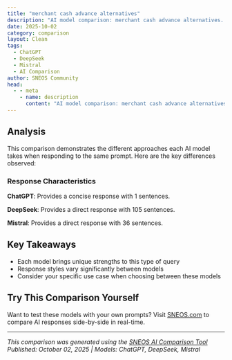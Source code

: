 ```yaml
---
title: "merchant cash advance alternatives"
description: "AI model comparison: merchant cash advance alternatives..."
date: 2025-10-02
category: comparison
layout: Clean
tags:
  - ChatGPT
  - DeepSeek
  - Mistral
  - AI Comparison
author: SNEOS Community
head:
  - - meta
    - name: description
      content: "AI model comparison: merchant cash advance alternatives..."
---
```


<ChatComparison
  title="merchant cash advance alternatives"
  prompt="merchant cash advance alternatives"
  :responses='{
    "ChatGPT": "Error calling OpenAI API.",
    "DeepSeek": "Of course. A Merchant Cash Advance (MCA) is often a fast but expensive solution. The high factor rates and daily/weekly repayments can create a cash flow trap.\n\nHere is a comprehensive guide to MCA alternatives, categorized from best to more situational options.\n\n### **Top-Tier Alternatives (Best Rates \u0026 Terms)**\n\nThese should be your first stop. They offer lower costs and more stability.\n\n#### 1. **Term Loans (Bank or Credit Union)**\n*   **What it is:** A traditional loan with a fixed repayment schedule (monthly) and a fixed interest rate.\n*   **Best for:** Established businesses with good credit and a solid financial history.\n*   **Pros:**\n    *   **Lowest interest rates** available.\n    *   Predictable monthly payments aid in budgeting.\n    *   Builds your business credit.\n*   **Cons:**\n    *   Stringent application process (requires strong credit, tax returns, financial statements).\n    *   Can be slow to fund (several days to weeks).\n\n#### 2. **SBA Loans**\n*   **What it is:** Loans partially guaranteed by the U.S. Small Business Administration, offered through banks and lenders. The most common are SBA 7(a) loans.\n*   **Best for:** Businesses that may not qualify for a traditional bank loan but have a strong business plan.\n*   **Pros:**\n    *   Very competitive interest rates and long repayment terms (5-25 years).\n    *   Lower down payments.\n    *   The government guarantee makes lenders more willing to lend.\n*   **Cons:**\n    *   Extensive paperwork and a slow funding process (can take 30-90 days).\n    *   Strict eligibility requirements.\n\n#### 3. **Business Line of Credit**\n*   **What it is:** A revolving credit limit that you can draw from as needed, similar to a business credit card. You only pay interest on the amount you use.\n*   **Best for:** Managing cash flow gaps, covering unexpected expenses, and financing short-term projects.\n*   **Pros:**\n    *   Extremely flexible\u2014use it when you need it.\n    *   Helps build a financial safety net.\n    *   Once established, it\u0027s there for future needs.\n*   **Cons:**\n    *   May have annual fees or maintenance fees.\n    *   Interest rates are typically higher than term loans but lower than MCAs.\n\n---\n\n### **Strong Contenders (Good Balance of Speed and Cost)**\n\nThese options are faster than traditional banks but more expensive.\n\n#### 4. **Online Term Loans \u0026 Lines of Credit**\n*   **What it is:** Lenders like **Funding Circle**, **OnDeck**, and **BlueVine** offer faster, more accessible online applications.\n*   **Best for:** Businesses that need funding faster than a bank can provide (often within a few days) and have decent credit (600\u002B).\n*   **Pros:**\n    *   Faster application and funding than banks.\n    *   More flexible eligibility requirements than traditional banks.\n*   **Cons:**\n    *   Higher interest rates than banks/SBA loans.\n    *   Can have origination fees.\n\n#### 5. **Invoice Financing (Accounts Receivable Financing)**\n*   **What it is:** You get an advance on your outstanding invoices. The lender provides a percentage (e.g., 85%) of the invoice value upfront, and the remainder (minus fees) when your customer pays.\n*   **Best for:** B2B businesses with slow-paying clients or those that need to bridge cash flow gaps.\n*   **Pros:**\n    *   The funding is directly tied to your sales, so it grows with your business.\n    *   Fast access to cash.\n*   **Cons:**\n    *   Fees can add up, though often cheaper than an MCA.\n    *   Your customers may be aware you are using a financing service (depending on the type).\n\n#### 6. **Equipment Financing**\n*   **What it is:** A loan specifically for purchasing business equipment. The equipment itself serves as collateral.\n*   **Best for:** Any business that needs to buy vehicles, machinery, technology, or other essential equipment.\n*   **Pros:**\n    *   Easier to qualify for because the loan is secured.\n    *   Competitive rates and fixed payments.\n    *   Preserves your other cash and credit lines.\n*   **Cons:**\n    *   The equipment can be repossessed if you default.\n\n---\n\n### **Creative \u0026 Niche Alternatives**\n\nThese don\u0027t involve taking on debt in the traditional sense.\n\n#### 7. **Business Credit Cards**\n*   **What it is:** A revolving line of credit for business expenses.\n*   **Best for:** Everyday smaller expenses, managing cash flow, and earning rewards.\n*   **Pros:**\n    *   Can offer 0% introductory APR periods, making short-term financing essentially free.\n    *   Builds business credit and offers rewards (cash back, travel points).\n*   **Cons:**\n    *   High interest rates after the intro period.\n    *   Easy to accumulate unsustainable debt.\n\n#### 8. **Revenue-Based Financing (RBF)**\n*   **What it is:** Similar to an MCA but generally more founder-friendly. You receive a lump sum in exchange for a percentage of future revenue until a pre-determined cap is reached.\n*   **Best for:** SaaS, e-commerce, and other businesses with strong, predictable monthly revenues.\n*   **Pros:**\n    *   Payments fluctuate with your revenue\u2014slower months mean lower payments.\n    *   No personal collateral or equity given up.\n    *   Clear total repayment cap (unlike MCAs which can be ambiguous).\n*   **Cons:**\n    *   More expensive than traditional debt.\n    *   Not as widely available as other options.\n\n#### 9. **Crowdfunding (Rewards or Equity)**\n*   **What it is:** Raising small amounts of money from a large number of people, typically via online platforms (Kickstarter, Indiegogo, or equity-based platforms like Wefunder).\n*   **Best for:** Consumer products, creative projects, or businesses with a compelling story and community.\n*   **Pros:**\n    *   Validates your product idea and builds a customer base.\n    *   No debt or interest (for rewards-based).\n*   **Cons:**\n    *   Requires significant marketing effort.\n    *   For equity crowdfunding, you give up a small piece of ownership.\n\n---\n\n### **How to Choose the Right Alternative**\n\nAsk yourself these questions:\n\n1.  **How fast do I need the money?**\n    *   **Within 24 hours:** Online lender, RBF, or Invoice Financing.\n    *   **Within a week:** Business line of credit, online term loan.\n    *   **Can wait a month\u002B:** SBA Loan, traditional bank loan.\n\n2.  **What is the true total cost?**\n    *   Always calculate the **APR (Annual Percentage Rate)**. This is the most accurate way to compare the cost of an MCA (which uses a factor rate) to other loans. The APR of an MCA can often be 50-200% or more.\n\n3.  **How healthy is my cash flow?**\n    *   If you need flexible payments that align with your revenue, a **Line of Credit** or **Revenue-Based Financing** is better than a fixed-term loan.\n\n4.  **What am I using the funds for?**\n    *   **Equipment:** Equipment Financing.\n    *   **Covering slow-paying invoices:** Invoice Financing.\n    *   **General working capital:** Term loan or Line of Credit.\n\n**Bottom Line:** Avoid the MCA cycle if at all possible. The alternatives listed above, while sometimes requiring more effort to secure, will put your business on a much healthier financial path. Start by exploring an SBA loan or a line of credit from your local bank or credit union.",
    "Mistral": "Merchant Cash Advances (MCAs) are a form of financing where a business receives a lump sum in exchange for a percentage of future credit card sales. While MCAs can be useful for businesses needing quick cash, they often come with high fees and can be expensive. Here are some alternatives to consider:\n\n1. **Small Business Loans**:\n   - **Traditional Bank Loans**: Offered by banks, these loans typically have lower interest rates but may require collateral and have stricter eligibility criteria.\n   - **SBA Loans**: Guaranteed by the U.S. Small Business Administration, these loans offer favorable terms and lower interest rates but can take longer to process.\n\n2. **Business Lines of Credit**:\n   - Provides flexible access to funds up to a certain limit. You only pay interest on the amount you borrow.\n\n3. **Invoice Factoring**:\n   - Sell your outstanding invoices to a factoring company for immediate cash. This can be useful for businesses with slow-paying customers.\n\n4. **Equipment Financing**:\n   - Specifically for purchasing equipment, this type of financing uses the equipment itself as collateral.\n\n5. **Crowdfunding**:\n   - Platforms like Kickstarter, Indiegogo, or GoFundMe allow businesses to raise funds from a large number of people, often in exchange for rewards or equity.\n\n6. **Peer-to-Peer Lending**:\n   - Platforms like LendingClub or Prosper connect borrowers directly with investors, often offering competitive rates.\n\n7. **Venture Capital**:\n   - For startups and high-growth businesses, venture capitalists provide funding in exchange for equity in the company.\n\n8. **Angel Investors**:\n   - Similar to venture capital, angel investors provide funding in exchange for equity, often at an earlier stage of the business.\n\n9. **Grants**:\n   - Government and private grants can provide funding without the need for repayment, though they often come with specific eligibility criteria and requirements.\n\n10. **Credit Cards**:\n    - Business credit cards can offer a quick source of funding, though they typically have higher interest rates.\n\n11. **Microloans**:\n    - Small loans, often provided by non-profit organizations, designed to help small businesses and startups.\n\n12. **Revenue-Based Financing**:\n    - Similar to MCAs, but the repayment is based on a percentage of overall revenue rather than just credit card sales.\n\n13. **Friends and Family**:\n    - Borrowing from friends and family can be a quick and flexible option, though it comes with its own set of risks and considerations.\n\n14. **Personal Loans**:\n    - If you have good personal credit, you might consider a personal loan to fund your business.\n\nEach of these alternatives has its own set of advantages and disadvantages, so it\u0027s important to carefully consider your business\u0027s needs and financial situation before making a decision."
  }'
  published-date="12:02"
/>

## Analysis

This comparison demonstrates the different approaches each AI model takes when responding to the same prompt. Here are the key differences observed:

### Response Characteristics

**ChatGPT**: Provides a concise response with 1 sentences. 

**DeepSeek**: Provides a direct response with 105 sentences. 

**Mistral**: Provides a direct response with 36 sentences. 

## Key Takeaways

- Each model brings unique strengths to this type of query
- Response styles vary significantly between models
- Consider your specific use case when choosing between these models

## Try This Comparison Yourself

Want to test these models with your own prompts? Visit [SNEOS.com](https://sneos.com) to compare AI responses side-by-side in real-time.

---

*This comparison was generated using the [SNEOS AI Comparison Tool](https://sneos.com)*
*Published: October 02, 2025 | Models: ChatGPT, DeepSeek, Mistral*
